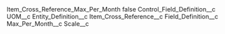 <?xml version="1.0" encoding="UTF-8"?>
<CustomMetadata xmlns="http://soap.sforce.com/2006/04/metadata" xmlns:xsi="http://www.w3.org/2001/XMLSchema-instance" xmlns:xsd="http://www.w3.org/2001/XMLSchema">
    <label>Item_Cross_Reference_Max_Per_Month</label>
    <protected>false</protected>
    <values>
        <field>Control_Field_Definition__c</field>
        <value xsi:type="xsd:string">UOM__c</value>
    </values>
    <values>
        <field>Entity_Definition__c</field>
        <value xsi:type="xsd:string">Item_Cross_Reference__c</value>
    </values>
    <values>
        <field>Field_Definition__c</field>
        <value xsi:type="xsd:string">Max_Per_Month__c</value>
    </values>
    <values>
        <field>Scale__c</field>
        <value xsi:nil="true"/>
    </values>
</CustomMetadata>
